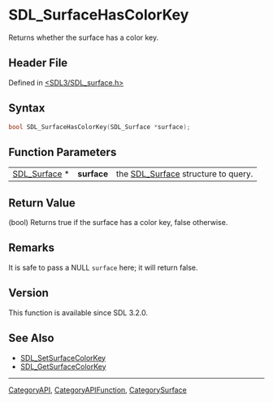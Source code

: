 # SDL_SurfaceHasColorKey

Returns whether the surface has a color key.

## Header File

Defined in [<SDL3/SDL_surface.h>](https://github.com/libsdl-org/SDL/blob/main/include/SDL3/SDL_surface.h)

## Syntax

```c
bool SDL_SurfaceHasColorKey(SDL_Surface *surface);
```

## Function Parameters

|                              |             |                                                    |
| ---------------------------- | ----------- | -------------------------------------------------- |
| [SDL_Surface](SDL_Surface) * | **surface** | the [SDL_Surface](SDL_Surface) structure to query. |

## Return Value

(bool) Returns true if the surface has a color key, false otherwise.

## Remarks

It is safe to pass a NULL `surface` here; it will return false.

## Version

This function is available since SDL 3.2.0.

## See Also

- [SDL_SetSurfaceColorKey](SDL_SetSurfaceColorKey)
- [SDL_GetSurfaceColorKey](SDL_GetSurfaceColorKey)

----
[CategoryAPI](CategoryAPI), [CategoryAPIFunction](CategoryAPIFunction), [CategorySurface](CategorySurface)

